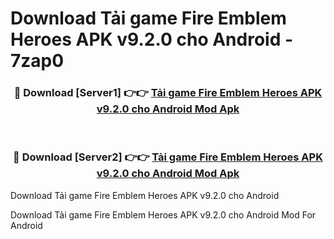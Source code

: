 # Download Tải game Fire Emblem Heroes APK v9.2.0 cho Android - 7zap0


<div align="center">
<h3>🔴 Download [Server1] 👉👉 <a href="https://apk-comot.site?title=Tải_game_Fire_Emblem_Heroes_APK_v9.2.0_cho_Android">Tải game Fire Emblem Heroes APK v9.2.0 cho Android Mod Apk</a></h3><br>
<h3>🔴 Download [Server2] 👉👉 <a href="https://apk-comot.site?title=Tải_game_Fire_Emblem_Heroes_APK_v9.2.0_cho_Android">Tải game Fire Emblem Heroes APK v9.2.0 cho Android Mod Apk</a></h3>
</div>



Download Tải game Fire Emblem Heroes APK v9.2.0 cho Android 

Download Tải game Fire Emblem Heroes APK v9.2.0 cho Android Mod For Android